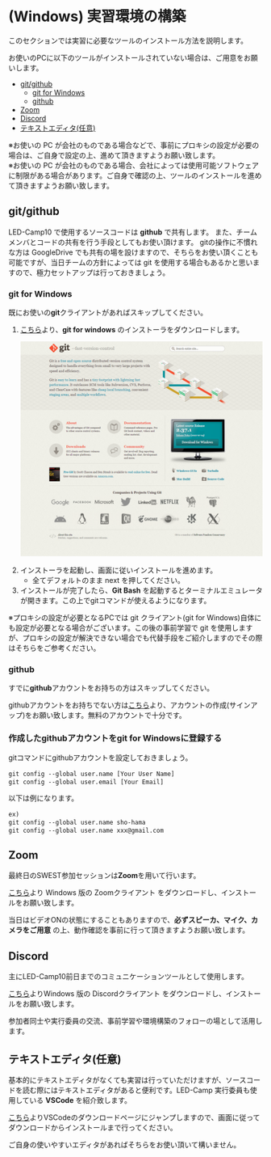 # (Windows) 実習環境の構築 <!-- omit in toc -->
このセクションでは実習に必要なツールのインストール方法を説明します。

お使いのPCに以下のツールがインストールされていない場合は、ご用意をお願いします。


- [git/github](#gitgithub)
  - [git for Windows](#git-for-windows)
  - [github](#github)
- [Zoom](#zoom)
- [Discord](#discord)
- [テキストエディタ(任意)](#テキストエディタ任意)

※お使いの PC が会社のものである場合などで、事前にプロキシの設定が必要の場合は、ご自身で設定の上、進めて頂きますようお願い致します。\
※お使いの PC が会社のものである場合、会社によっては使用可能ソフトウェアに制限がある場合があります。ご自身で確認の上、ツールのインストールを進めて頂きますようお願い致します。

## git/github
LED-Camp10 で使用するソースコードは **github** で共有します。
また、チームメンバとコードの共有を行う手段としてもお使い頂けます。
gitの操作に不慣れな方は GoogleDrive でも共有の場を設けますので、そちらをお使い頂くことも可能ですが、当日チームの方針によっては git を使用する場合もあるかと思いますので、極力セットアップは行っておきましょう。

### git for Windows
既にお使いの**git**クライアントがあればスキップしてください。

1. <a href="http://git-scm.com/" target="_blank" rel="noopener noreferrer">こちら</a>より、**git for windows** のインストーラをダウンロードします。
    <p><img src="./imgs/git_for_windows_download.png"/></p>
2. インストーラを起動し、画面に従いインストールを進めます。
    - 全てデフォルトのまま next を押してください。
3. インストールが完了したら、**Git Bash** を起動するとターミナルエミュレータが開きます。この上でgitコマンドが使えるようになります。

※プロキシの設定が必要となるPCでは git クライアント(git for Windows)自体にも設定が必要となる場合がございます。この後の事前学習で git を使用しますが、プロキシの設定が解決できない場合でも代替手段をご紹介しますのでその際はそちらをご参考ください。

### github
すでに**github**アカウントをお持ちの方はスキップしてください。

githubアカウントをお持ちでない方は<a href="https://github.co.jp/" target="_blank" rel="noopener noreferrer">こちら</a>より、アカウントの作成(サインアップ)をお願い致します。無料のアカウントで十分です。

### 作成したgithubアカウントをgit for Windowsに登録する <!-- omit in toc -->
gitコマンドにgithubアカウントを設定しておきましょう。

```
git config --global user.name [Your User Name]
git config --global user.email [Your Email]
```

以下は例になります。
```
ex)
git config --global user.name sho-hama
git config --global user.name xxx@gmail.com
```

## Zoom
最終日のSWEST参加セッションは**Zoom**を用いて行います。

<a href="https://zoom.us/download" target="_blank" rel="noopener noreferrer">こちら</a>より Windows 版の Zoomクライアント をダウンロードし、インストールをお願い致します。

当日はビデオONの状態にすることもありますので、**必ずスピーカ、マイク、カメラをご用意** の上、動作確認を事前に行って頂きますようお願い致します。

## Discord
主にLED-Camp10前日までのコミュニケーションツールとして使用します。

<a href="https://discord.com/download" target="_blank" rel="noopener noreferrer">こちら</a>よりWindows 版の Discordクライアント をダウンロードし、インストールをお願い致します。

参加者同士や実行委員の交流、事前学習や環境構築のフォローの場として活用します。

## テキストエディタ(任意)
基本的にテキストエディタがなくても実習は行っていただけますが、ソースコードを読む際にはテキストエディタがあると便利です。LED-Camp 実行委員も使用している **VSCode** を紹介致します。

<a href="https://code.visualstudio.com/" target="_blank" rel="noopener noreferrer">こちら</a>よりVSCodeのダウンロードページにジャンプしますので、画面に従ってダウンロードからインストールまで行ってください。

ご自身の使いやすいエディタがあればそちらをお使い頂いて構いません。
